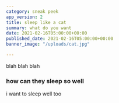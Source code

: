 ```yaml
---
category: sneak peek
app_version: 2
title: sleep like a cat
summary: what do you want
date: 2021-02-16T05:00:00+00:00
published_date: 2021-02-16T05:00:00+00:00
banner_image: "/uploads/cat.jpg"

---
```

blah blah blah

### how can they sleep so well

i want to sleep well too